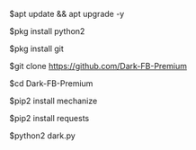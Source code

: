 $apt update && apt upgrade -y

$pkg install python2

$pkg install git

$git clone https://github.com/Dark-FB-Premium

$cd Dark-FB-Premium

$pip2 install mechanize

$pip2 install requests

$python2 dark.py
